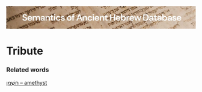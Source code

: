 <html><body><img id="banner" src="../../images/banners/banner.png" alt="banner" /></body></html>

# **Tribute**


### Related words
[חַשְׁמַן – amethyst](../words/amethyst.md)<br>